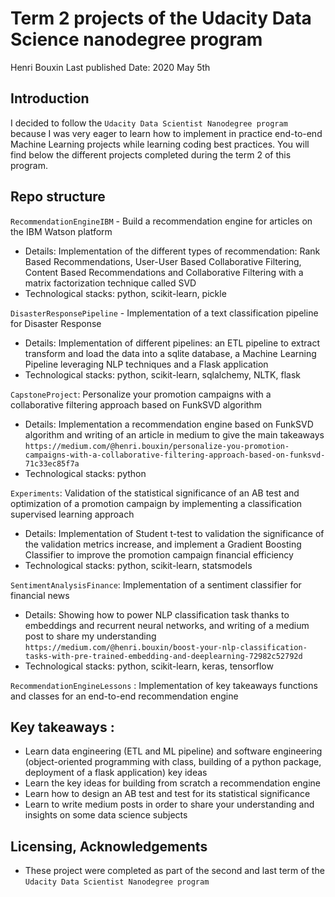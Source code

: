 # Term 2 projects of the Udacity Data Science nanodegree program
Henri Bouxin
Last published Date: 2020 May 5th

## Introduction
I decided to follow the `Udacity Data Scientist Nanodegree program` because I was very eager to learn how to implement in practice end-to-end Machine Learning projects while learning coding best practices. You will find below the different projects completed during the term 2 of this program.

## Repo structure
`RecommendationEngineIBM` - Build a recommendation engine for articles on the IBM Watson platform
- Details: Implementation of the different types of recommendation: Rank Based Recommendations, User-User Based Collaborative Filtering, Content Based Recommendations and Collaborative Filtering with a matrix factorization technique called SVD
- Technological stacks: python, scikit-learn, pickle

`DisasterResponsePipeline` - Implementation of a text classification pipeline for Disaster Response
- Details: Implementation of different pipelines: an ETL pipeline to extract transform and load the data into a sqlite database, a Machine Learning Pipeline leveraging NLP techniques and a Flask application
- Technological stacks: python, scikit-learn, sqlalchemy, NLTK, flask

`CapstoneProject`: Personalize your promotion campaigns with a collaborative filtering approach based on FunkSVD algorithm
- Details: Implementation a recommendation engine based on FunkSVD algorithm and writing of an article in medium to give the main takeaways `https://medium.com/@henri.bouxin/personalize-you-promotion-campaigns-with-a-collaborative-filtering-approach-based-on-funksvd-71c33ec85f7a`
- Technological stacks: python

`Experiments`: Validation of the statistical significance of an AB test and optimization of a promotion campaign by implementing a classification supervised learning approach
- Details: Implementation of Student t-test to validation the significance of the validation metrics increase, and implement a Gradient Boosting Classifier to improve the promotion campaign financial efficiency
- Technological stacks: python, scikit-learn, statsmodels

`SentimentAnalysisFinance`: Implementation of a sentiment classifier for financial news
- Details: Showing how to power NLP classification task thanks to embeddings and recurrent neural networks, and writing of a medium post to share my understanding `https://medium.com/@henri.bouxin/boost-your-nlp-classification-tasks-with-pre-trained-embedding-and-deeplearning-72982c52792d`
- Technological stacks: python, scikit-learn, keras, tensorflow

`RecommendationEngineLessons` : Implementation of key takeaways functions and classes for an end-to-end recommendation engine

## Key takeaways :
- Learn data engineering (ETL and ML pipeline) and software engineering (object-oriented programming with class, building of a python package, deployment of a flask application) key ideas
- Learn the key ideas for building from scratch a recommendation engine
- Learn how to design an AB test and test for its statistical significance
- Learn to write medium posts in order to share your understanding and insights on some data science subjects

## Licensing, Acknowledgements
- These project were completed as part of the second and last term of the `Udacity Data Scientist Nanodegree program`
